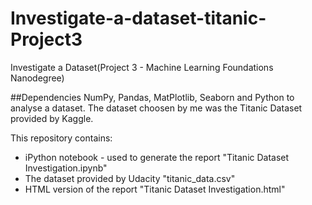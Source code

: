 # Investigate-a-dataset-titanic-Project3
Investigate a Dataset(Project 3 - Machine Learning Foundations Nanodegree)


##Dependencies
NumPy, Pandas, MatPlotlib, Seaborn and Python to analyse a dataset.
The dataset choosen by me was the Titanic Dataset provided by Kaggle.

This repository contains:
- iPython notebook - used to generate the report "Titanic Dataset Investigation.ipynb"
- The dataset provided by Udacity "titanic_data.csv"
- HTML version of the report "Titanic Dataset Investigation.html"

